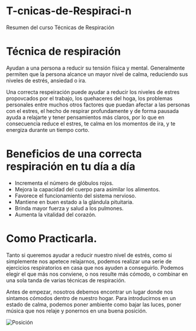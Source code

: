 # T-cnicas-de-Respiraci-n
Resumen del curso Técnicas de Respiración

# Técnica de respiración
Ayudan a una persona a reducir su tensión física y mental. Generalmente permiten que la persona alcance un mayor nivel de calma, reduciendo sus niveles de estrés, ansiedad o ira.

Una correcta respeiración puede ayudar a reducir los niveles de estres propovcados por el trabajo, los quehaceres del hoga, los problemas personales entre muchos otros factores que puedan afectar a las personas con el estres, el hecho de respirar profundamente y de forma pausada ayuda a relajarte y tener pensamientos más claros, por lo que en consecuencia reduce el estres, te calma en los momentos de ira, y te energiza durante un tiempo corto.

# Beneficios de una correcta respiración en tu día a día
* Incrementa el número de glóbulos rojos.
* Mejora la capacidad del cuerpo para asimilar los alimentos.
* Favorece el funcionamiento del sistema nervioso.
* Mantiene en buen estado a la glándula pituitaria. 
* Brinda mayor fuerza y salud a los pulmones. 
* Aumenta la vitalidad del corazón.

# Como Practicarla.
Tanto si queremos ayudar a reducir nuestro nivel de estrés, como si simplemente nos apetece relajarnos, podemos realizar una serie de ejercicios respiratorios en casa que nos ayuden a conseguirlo. Podemos elegir el que más nos conviene, o nos resulte más cómodo, o combinar en una sola tanda de  varias técnicas de respiración.

Antes de empezar, nosotros debemos encontrar un lugar donde nos sintamos cómodos dentro de nuestro hogar. Para introducirnos  en un estado de calma, podemos poner ambiente como bajar las luces, poner música que nos relaje y ponernos en una buena posición.

![Posición](https://uecluster.blob.core.windows.net/images/1482405490_relaj2-jpg.jpg)
 
